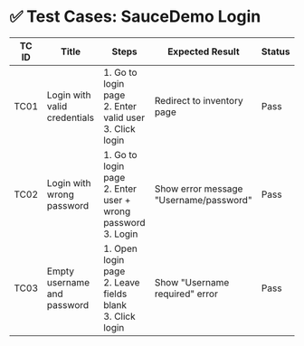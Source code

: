 # ✅ Test Cases: SauceDemo Login

| TC ID | Title                        | Steps                                                                 | Expected Result                        | Status |
|-------|------------------------------|-----------------------------------------------------------------------|----------------------------------------|--------|
| TC01  | Login with valid credentials | 1. Go to login page<br>2. Enter valid user<br>3. Click login          | Redirect to inventory page             | Pass   |
| TC02  | Login with wrong password    | 1. Go to login page<br>2. Enter user + wrong password<br>3. Login     | Show error message "Username/password" | Pass   |
| TC03  | Empty username and password  | 1. Open login page<br>2. Leave fields blank<br>3. Click login         | Show "Username required" error         | Pass   |
